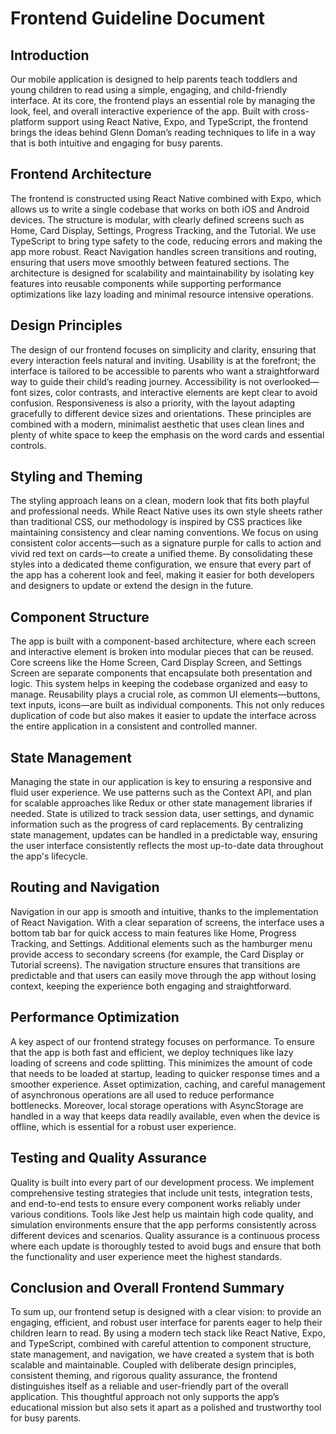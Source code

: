 # Frontend Guideline Document

## Introduction

Our mobile application is designed to help parents teach toddlers and young children to read using a simple, engaging, and child-friendly interface. At its core, the frontend plays an essential role by managing the look, feel, and overall interactive experience of the app. Built with cross-platform support using React Native, Expo, and TypeScript, the frontend brings the ideas behind Glenn Doman’s reading techniques to life in a way that is both intuitive and engaging for busy parents.

## Frontend Architecture

The frontend is constructed using React Native combined with Expo, which allows us to write a single codebase that works on both iOS and Android devices. The structure is modular, with clearly defined screens such as Home, Card Display, Settings, Progress Tracking, and the Tutorial. We use TypeScript to bring type safety to the code, reducing errors and making the app more robust. React Navigation handles screen transitions and routing, ensuring that users move smoothly between featured sections. The architecture is designed for scalability and maintainability by isolating key features into reusable components while supporting performance optimizations like lazy loading and minimal resource intensive operations.

## Design Principles

The design of our frontend focuses on simplicity and clarity, ensuring that every interaction feels natural and inviting. Usability is at the forefront; the interface is tailored to be accessible to parents who want a straightforward way to guide their child’s reading journey. Accessibility is not overlooked—font sizes, color contrasts, and interactive elements are kept clear to avoid confusion. Responsiveness is also a priority, with the layout adapting gracefully to different device sizes and orientations. These principles are combined with a modern, minimalist aesthetic that uses clean lines and plenty of white space to keep the emphasis on the word cards and essential controls.

## Styling and Theming

The styling approach leans on a clean, modern look that fits both playful and professional needs. While React Native uses its own style sheets rather than traditional CSS, our methodology is inspired by CSS practices like maintaining consistency and clear naming conventions. We focus on using consistent color accents—such as a signature purple for calls to action and vivid red text on cards—to create a unified theme. By consolidating these styles into a dedicated theme configuration, we ensure that every part of the app has a coherent look and feel, making it easier for both developers and designers to update or extend the design in the future.

## Component Structure

The app is built with a component-based architecture, where each screen and interactive element is broken into modular pieces that can be reused. Core screens like the Home Screen, Card Display Screen, and Settings Screen are separate components that encapsulate both presentation and logic. This system helps in keeping the codebase organized and easy to manage. Reusability plays a crucial role, as common UI elements—buttons, text inputs, icons—are built as individual components. This not only reduces duplication of code but also makes it easier to update the interface across the entire application in a consistent and controlled manner.

## State Management

Managing the state in our application is key to ensuring a responsive and fluid user experience. We use patterns such as the Context API, and plan for scalable approaches like Redux or other state management libraries if needed. State is utilized to track session data, user settings, and dynamic information such as the progress of card replacements. By centralizing state management, updates can be handled in a predictable way, ensuring the user interface consistently reflects the most up-to-date data throughout the app's lifecycle.

## Routing and Navigation

Navigation in our app is smooth and intuitive, thanks to the implementation of React Navigation. With a clear separation of screens, the interface uses a bottom tab bar for quick access to main features like Home, Progress Tracking, and Settings. Additional elements such as the hamburger menu provide access to secondary screens (for example, the Card Display or Tutorial screens). The navigation structure ensures that transitions are predictable and that users can easily move through the app without losing context, keeping the experience both engaging and straightforward.

## Performance Optimization

A key aspect of our frontend strategy focuses on performance. To ensure that the app is both fast and efficient, we deploy techniques like lazy loading of screens and code splitting. This minimizes the amount of code that needs to be loaded at startup, leading to quicker response times and a smoother experience. Asset optimization, caching, and careful management of asynchronous operations are all used to reduce performance bottlenecks. Moreover, local storage operations with AsyncStorage are handled in a way that keeps data readily available, even when the device is offline, which is essential for a robust user experience.

## Testing and Quality Assurance

Quality is built into every part of our development process. We implement comprehensive testing strategies that include unit tests, integration tests, and end-to-end tests to ensure every component works reliably under various conditions. Tools like Jest help us maintain high code quality, and simulation environments ensure that the app performs consistently across different devices and scenarios. Quality assurance is a continuous process where each update is thoroughly tested to avoid bugs and ensure that both the functionality and user experience meet the highest standards.

## Conclusion and Overall Frontend Summary

To sum up, our frontend setup is designed with a clear vision: to provide an engaging, efficient, and robust user interface for parents eager to help their children learn to read. By using a modern tech stack like React Native, Expo, and TypeScript, combined with careful attention to component structure, state management, and navigation, we have created a system that is both scalable and maintainable. Coupled with deliberate design principles, consistent theming, and rigorous quality assurance, the frontend distinguishes itself as a reliable and user-friendly part of the overall application. This thoughtful approach not only supports the app’s educational mission but also sets it apart as a polished and trustworthy tool for busy parents.
